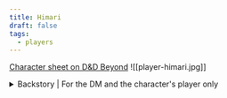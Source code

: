 ```yaml
---
title: Himari
draft: false
tags:
  - players
---
```

[Character sheet on D&D Beyond](https://www.dndbeyond.com/characters/128971977)
![[player-himari.jpg]]
<details>
	<summary>Backstory | For the DM and the character's player only</summary>
	<p>Himari’s father, Daisuke, was a practitioner of kenjitzu, a martial art and philosophy practiced in the nation of Kamiah in the north of Meredosia. Service is a significant part of the philosophy, and Daisuke served as a soldier for House Velyra. He was exiled, along with the rest of the Velyra family and retainers, at the end of the War of the Houses.</p>
<p>In Whakatāne, Daisuke found himself with no master—an uncomfortable position for a practitioner of kenjitzu. So, he became an agent of the Haven Syndicate, an organization formed early on in the colony’s history to provide protection services in the lawless and often dangerous frontier of Whakatāne.</p>
<p>Eleven years later (Year 11 | 1835 DE), Daisuke was on an extended engagement for the Syndicate in Glendale, the colony’s newest and most distant settlement. There, Himari’s father reconnected with Aiko, another former retainer of House Velyra. Himari was born soon after.</p>
<p>Nearly two years after that (Year 13 | 1837 DE), Himari’s father was recalled to Fairhaven. Daisuke wanted to take his family back with him. But, when the time came to begin the journey back, Aiko was gone. She’d left in the night. She didn’t give a reason; she just left a note that said not to look for her.</p>
<p>Left alone to raise his son, Daisuke didn’t know how to parent, but he did know how to train. So, that’s what he did, and Himari grew up with more of a master than a father.</p>
<p>At age 16, he followed his father into service to the Haven Syndicate. But, things changed when he was 19 and his father died on a mission. Himari’s handler in the Syndicate refused to share any information about Daisuke’s death, which has always seemed suspicious to Himari.</p>
<p>That seed of unease grew into Himari’s singular focus: to find out the circumstances of his father’s death. So far, he has only been able to uncover the name of his father’s handler, Malcom (no last name).</p>
<p>After his father died, Himari left the Syndicate, but he is still an independent mercenary and regularly does contract work for the organization.</p>
<p>Himari’s handler is Thaddeus Cole. He has no real friends, just colleagues, such as Erastis Freyn (Marc's character).</p>
</details>